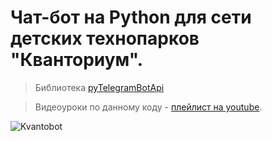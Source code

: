 # Чат-бот на Python для сети детских технопарков "Кванториум".

> Библиотека [pyTelegramBotApi](https://github.com/eternnoir/pyTelegramBotAPI)

> Видеоуроки по данному коду - [плейлист на youtube](https://www.youtube.com/playlist?list=PLzW5EXw-Jq4FB8ywoxpU7xHchn_sR77Z3).

![Kvantobot](https://i.ibb.co/TWBtjxk/Kvantobot-git.png)